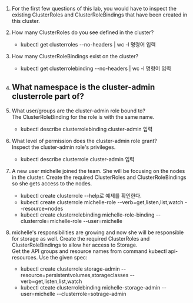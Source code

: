 1. For the first few questions of this lab, you would have to inspect the existing ClusterRoles and ClusterRoleBindings that have been created in this cluster.




2. How many ClusterRoles do you see defined in the cluster?
    - kubectl get clusterroles --no-headers  | wc -l 명령어 입력


3. How many ClusterRoleBindings exist on the cluster?
    - kubectl get clusterrolebinding --no-headers | wc -l 명령어 입력


4. What namespace is the cluster-admin clusterrole part of?
    - 


5. What user/groups are the cluster-admin role bound to?<br>
The ClusterRoleBinding for the role is with the same name.
    - kubectl describe clusterrolebinding cluster-admin 입력


6. What level of permission does the cluster-admin role grant?<br>
Inspect the cluster-admin role's privileges.
    - kubectl describe clusterrole cluster-admin 입력


7. A new user michelle joined the team. She will be focusing on the nodes in the cluster. Create the required ClusterRoles and ClusterRoleBindings so she gets access to the nodes.
    - kubectl create clusterrole --help로 예제를 확인한다.
    - kubectl create clusterrole michelle-role --verb=get,listen,list,watch --resource=nodes
    - kubectl create clusterrolebinding michelle-role-binding --clusterrole=michelle-role --user=michelle


8. michelle's responsibilities are growing and now she will be responsible for storage as well. Create the required ClusterRoles and ClusterRoleBindings to allow her access to Storage.<br>
Get the API groups and resource names from command kubectl api-resources. Use the given spec:
    - kubectl create clusterrole storage-admin  --resource=persistentvolumes,storageclasses --verb=get,listen,list,watch
    - kubectl cteate clusterrolebinding michelle-storage-admin --user=michelle --clusterrole=sotrage-admin